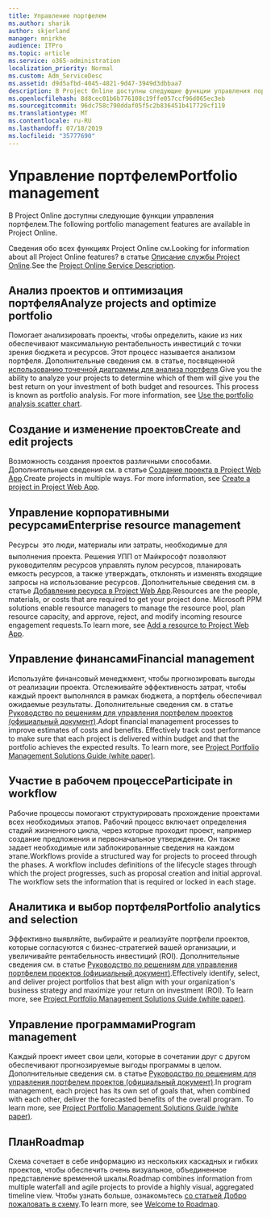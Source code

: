 ```yaml
---
title: Управление портфелем
ms.author: sharik
author: skjerland
manager: mnirkhe
audience: ITPro
ms.topic: article
ms.service: o365-administration
localization_priority: Normal
ms.custom: Adm_ServiceDesc
ms.assetid: d9d5afbd-4045-4821-9d47-3949d3dbbaa7
description: В Project Online доступны следующие функции управления портфелем.
ms.openlocfilehash: 8d8cec01b6b776108c19ffe057ccf96d065ec3eb
ms.sourcegitcommit: 96dc758c790ddaf05f5c2b836451b417729cf119
ms.translationtype: MT
ms.contentlocale: ru-RU
ms.lasthandoff: 07/18/2019
ms.locfileid: "35777690"
---
```

# <a name="portfolio-management"></a><span data-ttu-id="47dda-103">Управление портфелем</span><span class="sxs-lookup"><span data-stu-id="47dda-103">Portfolio management</span></span>

<span data-ttu-id="47dda-104">В Project Online доступны следующие функции управления портфелем.</span><span class="sxs-lookup"><span data-stu-id="47dda-104">The following portfolio management features are available in Project Online.</span></span>
  
<span data-ttu-id="47dda-105">Сведения обо всех функциях Project Online см.</span><span class="sxs-lookup"><span data-stu-id="47dda-105">Looking for information about all Project Online features?</span></span> <span data-ttu-id="47dda-106">в статье [Описание службы Project Online](project-online-service-description.md).</span><span class="sxs-lookup"><span data-stu-id="47dda-106">See the [Project Online Service Description](project-online-service-description.md).</span></span>
  
## <a name="analyze-projects-and-optimize-portfolio"></a><span data-ttu-id="47dda-107">Анализ проектов и оптимизация портфеля</span><span class="sxs-lookup"><span data-stu-id="47dda-107">Analyze projects and optimize portfolio</span></span>
<span data-ttu-id="47dda-108"><a name="bkmk_AnalyzeProjects"> </a></span><span class="sxs-lookup"><span data-stu-id="47dda-108"></span></span>

<span data-ttu-id="47dda-p102">Помогает анализировать проекты, чтобы определить, какие из них обеспечивают максимальную рентабельность инвестиций с точки зрения бюджета и ресурсов. Этот процесс называется анализом портфеля. Дополнительные сведения см. в статье, посвященной [использованию точечной диаграммы для анализа портфеля](http://go.microsoft.com/fwlink/?LinkID=823665&amp;clcid=0x409).</span><span class="sxs-lookup"><span data-stu-id="47dda-p102">Give you the ability to analyze your projects to determine which of them will give you the best return on your investment of both budget and resources. This process is known as portfolio analysis. For more information, see [Use the portfolio analysis scatter chart](http://go.microsoft.com/fwlink/?LinkID=823665&amp;clcid=0x409).</span></span>
  
## <a name="create-and-edit-projects"></a><span data-ttu-id="47dda-112">Создание и изменение проектов</span><span class="sxs-lookup"><span data-stu-id="47dda-112">Create and edit projects</span></span>
<span data-ttu-id="47dda-113"><a name="bkmk_CreateAndEditProjects"> </a></span><span class="sxs-lookup"><span data-stu-id="47dda-113"></span></span>

<span data-ttu-id="47dda-p103">Возможность создания проектов различными способами. Дополнительные сведения см. в статье [Создание проекта в Project Web App](http://go.microsoft.com/fwlink/?LinkID=746895&amp;clcid=0x409).</span><span class="sxs-lookup"><span data-stu-id="47dda-p103">Create projects in multiple ways. For more information, see [Create a project in Project Web App](http://go.microsoft.com/fwlink/?LinkID=746895&amp;clcid=0x409).</span></span>
  
## <a name="enterprise-resource-management"></a><span data-ttu-id="47dda-116">Управление корпоративными ресурсами</span><span class="sxs-lookup"><span data-stu-id="47dda-116">Enterprise resource management</span></span>
<span data-ttu-id="47dda-117"><a name="bkmk_ResourceManagement"> </a></span><span class="sxs-lookup"><span data-stu-id="47dda-117"></span></span>

<span data-ttu-id="47dda-p104">Ресурсы  это люди, материалы или затраты, необходимые для выполнения проекта. Решения УПП от Майкрософт позволяют руководителям ресурсов управлять пулом ресурсов, планировать емкость ресурсов, а также утверждать, отклонять и изменять входящие запросы на использование ресурсов. Дополнительные сведения см. в статье [Добавление ресурса в Project Web App](https://go.microsoft.com/fwlink/p/?LinkId=271320).</span><span class="sxs-lookup"><span data-stu-id="47dda-p104">Resources are the people, materials, or costs that are required to get your project done. Microsoft PPM solutions enable resource managers to manage the resource pool, plan resource capacity, and approve, reject, and modify incoming resource engagement requests.To learn more, see [Add a resource to Project Web App](https://go.microsoft.com/fwlink/p/?LinkId=271320).</span></span>
  
## <a name="financial-management"></a><span data-ttu-id="47dda-120">Управление финансами</span><span class="sxs-lookup"><span data-stu-id="47dda-120">Financial management</span></span>
<span data-ttu-id="47dda-121"><a name="bkmk_FinancialManagement"> </a></span><span class="sxs-lookup"><span data-stu-id="47dda-121"></span></span>

<span data-ttu-id="47dda-p105">Используйте финансовый менеджмент, чтобы прогнозировать выгоды от реализации проекта. Отслеживайте эффективность затрат, чтобы каждый проект выполнялся в рамках бюджета, а портфель обеспечивал ожидаемые результаты. Дополнительные сведения см. в статье [Руководство по решениям для управления портфелем проектов (официальный документ)](https://go.microsoft.com/fwlink/p/?LinkId=402633).</span><span class="sxs-lookup"><span data-stu-id="47dda-p105">Adopt financial management processes to improve estimates of costs and benefits. Effectively track cost performance to make sure that each project is delivered within budget and that the portfolio achieves the expected results. To learn more, see [Project Portfolio Management Solutions Guide (white paper)](https://go.microsoft.com/fwlink/p/?LinkId=402633).</span></span>
  
## <a name="participate-in-workflow"></a><span data-ttu-id="47dda-125">Участие в рабочем процессе</span><span class="sxs-lookup"><span data-stu-id="47dda-125">Participate in workflow</span></span>
<span data-ttu-id="47dda-126"><a name="bkmk_ParticipateInWorkflow"> </a></span><span class="sxs-lookup"><span data-stu-id="47dda-126"></span></span>

<span data-ttu-id="47dda-p106">Рабочие процессы помогают структурировать прохождение проектами всех необходимых этапов. Рабочий процесс включает определения стадий жизненного цикла, через которые проходит проект, например создание предложения и первоначальное утверждение. Он также задает необходимые или заблокированные сведения на каждом этапе.</span><span class="sxs-lookup"><span data-stu-id="47dda-p106">Workflows provide a structured way for projects to proceed through the phases. A workflow includes definitions of the lifecycle stages through which the project progresses, such as proposal creation and initial approval. The workflow sets the information that is required or locked in each stage.</span></span>
  
## <a name="portfolio-analytics-and-selection"></a><span data-ttu-id="47dda-130">Аналитика и выбор портфеля</span><span class="sxs-lookup"><span data-stu-id="47dda-130">Portfolio analytics and selection</span></span>
<span data-ttu-id="47dda-131"><a name="bkmk_PortfolioAnalyticsandSelection"> </a></span><span class="sxs-lookup"><span data-stu-id="47dda-131"></span></span>

<span data-ttu-id="47dda-p107">Эффективно выявляйте, выбирайте и реализуйте портфели проектов, которые согласуются с бизнес-стратегией вашей организации, и увеличивайте рентабельность инвестиций (ROI). Дополнительные сведения см. в статье [Руководство по решениям для управления портфелем проектов (официальный документ)](https://go.microsoft.com/fwlink/p/?LinkId=402633).</span><span class="sxs-lookup"><span data-stu-id="47dda-p107">Effectively identify, select, and deliver project portfolios that best align with your organization's business strategy and maximize your return on investment (ROI). To learn more, see [Project Portfolio Management Solutions Guide (white paper)](https://go.microsoft.com/fwlink/p/?LinkId=402633).</span></span>
  
## <a name="program-management"></a><span data-ttu-id="47dda-134">Управление программами</span><span class="sxs-lookup"><span data-stu-id="47dda-134">Program management</span></span>
<span data-ttu-id="47dda-135"><a name="bkmk_ProgramManagement"> </a></span><span class="sxs-lookup"><span data-stu-id="47dda-135"></span></span>

<span data-ttu-id="47dda-p108">Каждый проект имеет свои цели, которые в сочетании друг с другом обеспечивают прогнозируемые выгоды программы в целом. Дополнительные сведения см. в статье [Руководство по решениям для управления портфелем проектов (официальный документ)](https://go.microsoft.com/fwlink/p/?LinkId=402633).</span><span class="sxs-lookup"><span data-stu-id="47dda-p108">In program management, each project has its own set of goals that, when combined with each other, deliver the forecasted benefits of the overall program. To learn more, see [Project Portfolio Management Solutions Guide (white paper)](https://go.microsoft.com/fwlink/p/?LinkId=402633).</span></span>
  
## <a name="roadmap"></a><span data-ttu-id="47dda-138">План</span><span class="sxs-lookup"><span data-stu-id="47dda-138">Roadmap</span></span>
<span data-ttu-id="47dda-139">Схема сочетает в себе информацию из нескольких каскадных и гибких проектов, чтобы обеспечить очень визуальное, объединенное представление временной шкалы.</span><span class="sxs-lookup"><span data-stu-id="47dda-139">Roadmap combines information from multiple waterfall and agile projects to provide a highly visual, aggregated timeline view.</span></span> <span data-ttu-id="47dda-140">Чтобы узнать больше, ознакомьтесь [со статьей Добро пожаловать в схему](https://support.office.com/article/video-welcome-to-roadmap-57764149-51b8-468f-a50d-9ea6a4fd835a).</span><span class="sxs-lookup"><span data-stu-id="47dda-140">To learn more, see [Welcome to Roadmap](https://support.office.com/article/video-welcome-to-roadmap-57764149-51b8-468f-a50d-9ea6a4fd835a).</span></span>

